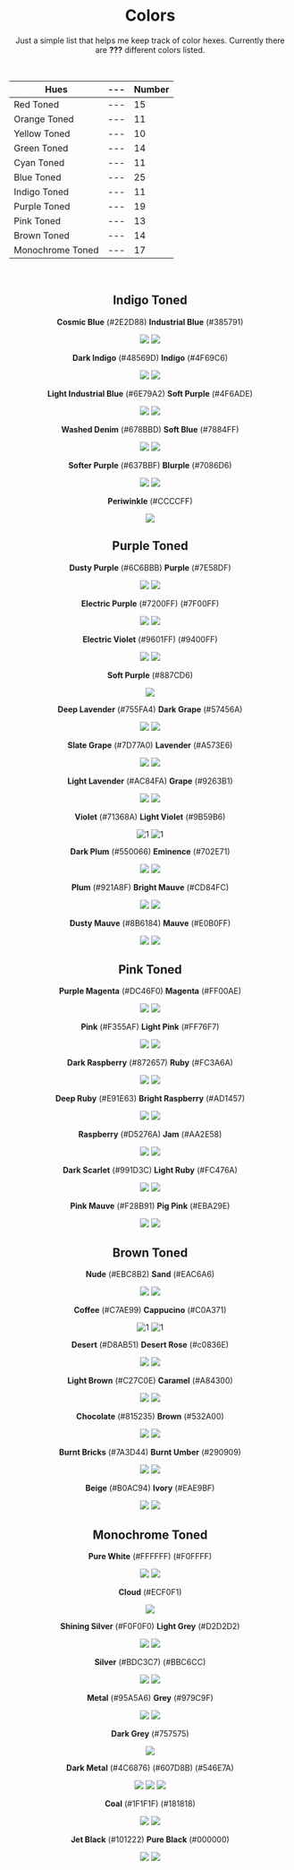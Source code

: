 <div align=center>

# Colors
Just a simple list that helps me keep track of color hexes. Currently there are **???** different colors listed.

<br>

Hues | --- | Number
--- | --- | ---
Red Toned | --- | 15
Orange Toned | --- | 11
Yellow Toned | --- | 10
Green Toned | --- | 14
Cyan Toned | --- | 11
Blue Toned | --- | 25 
Indigo Toned | --- | 11
Purple Toned | --- | 19
Pink Toned | --- | 13
Brown Toned | --- | 14 
Monochrome Toned | --- | 17

<br>


## Indigo Toned

**Cosmic Blue** (#2E2D88) **Industrial Blue** (#385791) 

![](https://fakeimg.pl/130x130/2e2d88/?text=%20) ![](https://fakeimg.pl/130x130/385791/?text=%20) 

**Dark Indigo** (#48569D) **Indigo** (#4F69C6)

![](https://dummyimage.com/130x130/48569D/48569D) ![](https://fakeimg.pl/130x130/4f69c6/?text=%20)

**Light Industrial Blue** (#6E79A2) **Soft Purple** (#4F6ADE)

![](https://fakeimg.pl/130x130/6e79a2/?text=%20) ![](https://fakeimg.pl/130x130/4f6ade/?text=%20)

**Washed Denim** (#678BBD) **Soft Blue** (#7884FF) <!--A color-->

![](https://fakeimg.pl/130x130/678bbd/?text=%20) ![](https://fakeimg.pl/130x130/7884ff/?text=%20) 

**Softer Purple** (#637BBF) **Blurple** (#7086D6)

![](https://fakeimg.pl/130x130/637bbf/?text=%20) ![](https://fakeimg.pl/130x130/7086d6/?text=%20)

**Periwinkle** (#CCCCFF)

![](https://fakeimg.pl/130x130/ccccff/?text=%20)



## Purple Toned 

**Dusty Purple** (#6C6BBB) **Purple** (#7E58DF) 

![](https://fakeimg.pl/130x130/6c6bbb/?text=%20) ![](https://fakeimg.pl/130x130/7e58df/?text=%20) 

**Electric Purple** (#7200FF) (#7F00FF)

![](https://fakeimg.pl/130x130/7200ff/?text=%20) ![](https://fakeimg.pl/130x130/7f00ff/?text=%20)  

**Electric Violet** (#9601FF) (#9400FF) 

![](https://fakeimg.pl/130x130/9601ff/?text=%20) ![](https://fakeimg.pl/130x130/9400ff/?text=%20) 

**Soft Purple** (#887CD6)

![](https://fakeimg.pl/130x130/887cd6/?text=%20) 

**Deep Lavender** (#755FA4) **Dark Grape** (#57456A)

![](https://fakeimg.pl/130x130/755fa4/?text=%20) ![](https://fakeimg.pl/130x130/57456a/?text=%20)

**Slate Grape** (#7D77A0) **Lavender** (#A573E6) 

![](https://fakeimg.pl/130x130/7d77a0/?text=%20) ![](https://fakeimg.pl/130x130/a573e6/?text=%20)
 
**Light Lavender** (#AC84FA) **Grape** (#9263B1) 

![](https://fakeimg.pl/130x130/AC84FA/?text=%20) ![](https://fakeimg.pl/130x130/9263B1/?text=%20) 

**Violet** (#71368A) **Light Violet** (#9B59B6)

![1](hhttps://fakeimg.pl/130x130/71368A/?text=%20)
![1](https://fakeimg.pl/130x130/9B59B6/?text=%20) 

**Dark Plum** (#550066) **Eminence** (#702E71)

![](https://fakeimg.pl/130x130/550066/?text=%20) ![](https://fakeimg.pl/130x130/720e71/?text=%20)

**Plum** (#921A8F) <!--Bl Color--> **Bright Mauve** (#CD84FC)

![](https://fakeimg.pl/130x130/921a8f/?text=%20) ![](https://fakeimg.pl/130x130/cd84fc/?text=%20)

**Dusty Mauve** (#8B6184) **Mauve** (#E0B0FF)

![](https://fakeimg.pl/130x130/8b6184/?text=%20) ![](https://fakeimg.pl/130x130/e0b0ff/?text=%20)



## Pink Toned

**Purple Magenta** (#DC46F0) **Magenta** (#FF00AE) 

![](https://fakeimg.pl/130x130/dc46f0/?text=%20) ![](https://fakeimg.pl/130x130/ff00ae/?text=%20) 

**Pink** (#F355AF) **Light Pink** (#FF76F7)

![](https://fakeimg.pl/130x130/f355af/?text=%20) ![](https://fakeimg.pl/130x130/ff76f7/?text=%20) 

**Dark Raspberry** (#872657) **Ruby** (#FC3A6A) 

![](https://fakeimg.pl/130x130/872657/?text=%20) ![](https://fakeimg.pl/130x130/fc3a6a/?text=%20) 

**Deep Ruby** (#E91E63)  **Bright Raspberry** (#AD1457)

![](https://fakeimg.pl/130x130/e91e63/?text=%20) ![](https://fakeimg.pl/130x130/ad1457/?text=%20) 

**Raspberry** (#D5276A) **Jam** (#AA2E58)

![](https://fakeimg.pl/130x130/d5276a/?text=%20) ![](https://fakeimg.pl/130x130/aa2e58/?text=%20) 

**Dark Scarlet** (#991D3C) **Light Ruby** (#FC476A) 

![](https://fakeimg.pl/130x130/991d3c/?text=%20) ![](https://fakeimg.pl/130x130/fc476a/?text=%20)

 **Pink Mauve** (#F28B91) **Pig Pink** (#EBA29E)

![](https://fakeimg.pl/130x130/f28b91/?text=%20) ![](https://fakeimg.pl/130x130/eba29e/?text=%20)



## Brown Toned

**Nude** (#EBC8B2) **Sand** (#EAC6A6)

![](https://fakeimg.pl/130x130/ebc8b2/?text=%20) ![](https://fakeimg.pl/130x130/eac6a6/?text=%20)

**Coffee** (#C7AE99) **Cappucino** (#C0A371) <!--D Color--> 

![1](https://fakeimg.pl/130x130/C7AE99/?text=%20) ![1](https://fakeimg.pl/130x130/C0A371/?text=%20)

**Desert** (#D8AB51) **Desert Rose** (#c0836E)
 
![](https://fakeimg.pl/130x130/d8ab51/?text=%20) ![](https://fakeimg.pl/130x130/c0836e/?text=%20)

**Light Brown** (#C27C0E) **Caramel** (#A84300)

![](https://fakeimg.pl/130x130/c27c0e/?text=%20) ![](https://fakeimg.pl/130x130/a84300/?text=%20)

**Chocolate** (#815235) **Brown** (#532A00) 

![](https://fakeimg.pl/130x130/815325/?text=%20) ![](https://fakeimg.pl/130x130/532a00/?text=%20)

**Burnt Bricks** (#7A3D44) **Burnt Umber** (#290909)

![](https://fakeimg.pl/130x130/7a3d44/?text=%20) ![](https://fakeimg.pl/130x130/290909/?text=%20)

**Beige** (#B0AC94) **Ivory** (#EAE9BF)

![](https://fakeimg.pl/130x130/b0ac94/?text=%20) ![](https://fakeimg.pl/130x130/eae9bf/?text=%20)



## Monochrome Toned

**Pure White** (#FFFFFF) (#F0FFFF)

![](https://fakeimg.pl/130x130/FFFFFF/?text=%20) ![](https://fakeimg.pl/130x130/F0FFFF/?text=%20)

**Cloud** (#ECF0F1)

![](hhttps://fakeimg.pl/130x130/F0FFFF/?text=%20) 

**Shining Silver** (#F0F0F0) **Light Grey** (#D2D2D2) <!--V Color-->

![](https://fakeimg.pl/130x130/F0F0F0/?text=%20) ![](https://fakeimg.pl/130x130/d2d2d2/?text=%20) 

 **Silver** (#BDC3C7) (#BBC6CC) 

![](https://fakeimg.pl/130x130/bdc3c7/?text=%20) ![](https://fakeimg.pl/130x130/bbc6cc/?text=%20) 

**Metal** (#95A5A6) **Grey** (#979C9F) 

![](https://fakeimg.pl/130x130/95a5a6/?text=%20) ![](https://fakeimg.pl/130x130/F0FFFF/?text=%20) 

**Dark Grey** (#757575) 

![](https://fakeimg.pl/130x130/757575/?text=%20) 

**Dark Metal** (#4C6876) (#607D8B) (#546E7A)

![](https://fakeimg.pl/130x130/4c6876/?text=%20) ![](https://fakeimg.pl/130x130/607d8b/?text=%20) ![](https://fakeimg.pl/130x130/546e7a/?text=%20)

**Coal** (#1F1F1F) <!-- E's Color --> (#181818) 

![](https://fakeimg.pl/130x130/1f1f1f/?text=%20) ![](https://fakeimg.pl/130x130/181818/?text=%20) 

**Jet Black** (#101222) <!-- Shylke's Color --> **Pure Black** (#000000) <!-- Da's Color -->

![](https://fakeimg.pl/130x130/101222/?text=%20) ![](https://fakeimg.pl/130x130/000000/?text=%20)

</div>
